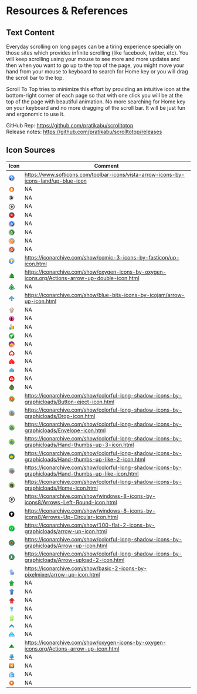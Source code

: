 # Resources & References

## Text Content
Everyday scrolling on long pages can be a tiring experience specially on those sites which provides infinite scrolling (like facebook, twitter, etc). You will keep scrolling using your mouse to see more and more updates and then when you want to go up to the top of the page, you might move your hand from your mouse to keyboard to search for Home key or you will drag the scroll bar to the top.

Scroll To Top tries to minimize this effort by providing an intuitive icon at the bottom-right corner of each page so that with one click you will be at the top of the page with beautiful animation. No more searching for Home key on your keyboard and no more dragging of the scroll bar. It will be just fun and ergonomic to use it.

GitHub Rep: https://github.com/pratikabu/scrolltotop <br>
Release notes: https://github.com/pratikabu/scrolltotop/releases


## Icon Sources

| Icon | Comment |
| ---- | ------ |
| <img valign="middle" src="src/icons/pratikabu-stt-32-1.png" width="16px"> | https://www.softicons.com/toolbar-icons/vista-arrow-icons-by-icons-land/up-blue-icon |
| <img valign="middle" src="src/icons/pratikabu-stt-32-2.png" width="16px"> | NA |
| <img valign="middle" src="src/icons/pratikabu-stt-32-3.png" width="16px"> | NA |
| <img valign="middle" src="src/icons/pratikabu-stt-32-4.png" width="16px"> | NA |
| <img valign="middle" src="src/icons/pratikabu-stt-32-5.png" width="16px"> | NA |
| <img valign="middle" src="src/icons/pratikabu-stt-32-6.png" width="16px"> | NA |
| <img valign="middle" src="src/icons/pratikabu-stt-32-7.png" width="16px"> | NA |
| <img valign="middle" src="src/icons/pratikabu-stt-32-8.png" width="16px"> | NA |
| <img valign="middle" src="src/icons/pratikabu-stt-32-9.png" width="16px"> | NA |
| <img valign="middle" src="src/icons/pratikabu-stt-32-10.png" width="16px"> | https://iconarchive.com/show/comic-3-icons-by-fasticon/up-icon.html |
| <img valign="middle" src="src/icons/pratikabu-stt-32-11.png" width="16px"> | https://iconarchive.com/show/oxygen-icons-by-oxygen-icons.org/Actions-arrow-up-double-icon.html |
| <img valign="middle" src="src/icons/pratikabu-stt-32-12.png" width="16px"> | NA |
| <img valign="middle" src="src/icons/pratikabu-stt-32-13.png" width="16px"> | https://iconarchive.com/show/blue-bits-icons-by-icojam/arrow-up-icon.html |
| <img valign="middle" src="src/icons/pratikabu-stt-32-14.png" width="16px"> | NA |
| <img valign="middle" src="src/icons/pratikabu-stt-32-15.png" width="16px"> | NA |
| <img valign="middle" src="src/icons/pratikabu-stt-32-16.png" width="16px"> | NA |
| <img valign="middle" src="src/icons/pratikabu-stt-32-17.png" width="16px"> | NA |
| <img valign="middle" src="src/icons/pratikabu-stt-32-18.png" width="16px"> | NA |
| <img valign="middle" src="src/icons/pratikabu-stt-32-19.png" width="16px"> | NA |
| <img valign="middle" src="src/icons/pratikabu-stt-32-20.png" width="16px"> | NA |
| <img valign="middle" src="src/icons/pratikabu-stt-32-21.png" width="16px"> | NA |
| <img valign="middle" src="src/icons/pratikabu-stt-32-22.png" width="16px"> | NA |
| <img valign="middle" src="src/icons/pratikabu-stt-32-23.png" width="16px"> | NA |
| <img valign="middle" src="src/icons/pratikabu-stt-32-24.png" width="16px"> | https://iconarchive.com/show/colorful-long-shadow-icons-by-graphicloads/Button-eject-icon.html |
| <img valign="middle" src="src/icons/pratikabu-stt-32-25.png" width="16px"> | https://iconarchive.com/show/colorful-long-shadow-icons-by-graphicloads/Drop-icon.html |
| <img valign="middle" src="src/icons/pratikabu-stt-32-26.png" width="16px"> | https://iconarchive.com/show/colorful-long-shadow-icons-by-graphicloads/Envelope-icon.html |
| <img valign="middle" src="src/icons/pratikabu-stt-32-27.png" width="16px"> | https://iconarchive.com/show/colorful-long-shadow-icons-by-graphicloads/Hand-thumbs-up-3-icon.html |
| <img valign="middle" src="src/icons/pratikabu-stt-32-28.png" width="16px"> | https://iconarchive.com/show/colorful-long-shadow-icons-by-graphicloads/Hand-thumbs-up-like-2-icon.html |
| <img valign="middle" src="src/icons/pratikabu-stt-32-29.png" width="16px"> | https://iconarchive.com/show/colorful-long-shadow-icons-by-graphicloads/Hand-thumbs-up-like-icon.html |
| <img valign="middle" src="src/icons/pratikabu-stt-32-30.png" width="16px"> | https://iconarchive.com/show/colorful-long-shadow-icons-by-graphicloads/Home-icon.html |
| <img valign="middle" src="src/icons/pratikabu-stt-32-31.png" width="16px"> | https://iconarchive.com/show/windows-8-icons-by-icons8/Arrows-Left-Round-icon.html |
| <img valign="middle" src="src/icons/pratikabu-stt-32-32.png" width="16px"> | https://iconarchive.com/show/windows-8-icons-by-icons8/Arrows-Up-Circular-icon.html |
| <img valign="middle" src="src/icons/pratikabu-stt-32-33.png" width="16px"> | https://iconarchive.com/show/100-flat-2-icons-by-graphicloads/arrow-up-icon.html |
| <img valign="middle" src="src/icons/pratikabu-stt-32-34.png" width="16px"> | https://iconarchive.com/show/colorful-long-shadow-icons-by-graphicloads/Arrow-up-icon.html |
| <img valign="middle" src="src/icons/pratikabu-stt-32-35.png" width="16px"> | https://iconarchive.com/show/colorful-long-shadow-icons-by-graphicloads/Arrow-upload-2-icon.html |
| <img valign="middle" src="src/icons/pratikabu-stt-dual-hr-1.png" width="16px"> | https://iconarchive.com/show/basic-2-icons-by-pixelmixer/arrow-up-icon.html |
| <img valign="middle" src="src/icons/pratikabu-stt-dual-hr-2.png" width="16px"> | NA |
| <img valign="middle" src="src/icons/pratikabu-stt-dual-hr-3.png" width="16px"> | NA |
| <img valign="middle" src="src/icons/pratikabu-stt-dual-hr-4.png" width="16px"> | NA |
| <img valign="middle" src="src/icons/pratikabu-stt-dual-hr-5.png" width="16px"> | NA |
| <img valign="middle" src="src/icons/pratikabu-stt-dual-hr-6.png" width="16px"> | NA |
| <img valign="middle" src="src/icons/pratikabu-stt-dual-vr-1.png" width="16px"> | NA |
| <img valign="middle" src="src/icons/pratikabu-stt-dual-vr-2.png" width="16px"> | NA |
| <img valign="middle" src="src/icons/pratikabu-stt-dual-vr-3.png" width="16px"> | https://iconarchive.com/show/oxygen-icons-by-oxygen-icons.org/Actions-arrow-up-icon.html |
| <img valign="middle" src="src/icons/pratikabu-stt-bottom-24.png" width="16px"> | NA |
| <img valign="middle" src="src/icons/pratikabu-stt-clear-24.png" width="16px"> | NA |
| <img valign="middle" src="src/icons/pratikabu-stt-pageup-24.png" width="16px"> | NA |
| <img valign="middle" src="src/icons/pratikabu-stt-settings-24.png" width="16px"> | NA |
